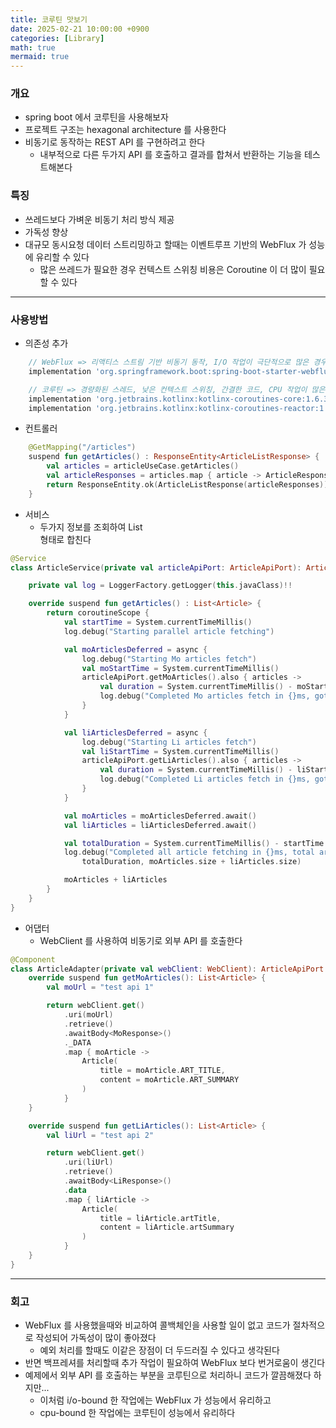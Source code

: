 ```yaml
---
title: 코루틴 맛보기 
date: 2025-02-21 10:00:00 +0900
categories: [Library]
math: true
mermaid: true
---
```


### 개요
- spring boot 에서 코루틴을 사용해보자
- 프로젝트 구조는 hexagonal architecture 를 사용한다
- 비동기로 동작하는 REST API 를 구현하려고 한다 
  - 내부적으로 다른 두가지 API 를 호출하고 결과를 합쳐서 반환하는 기능을 테스트해본다 

### 특징 
- 쓰레드보다 가벼운 비동기 처리 방식 제공 
- 가독성 향상 
- 대규모 동시요청 데이터 스트리밍하고 할때는 이벤트루프 기반의 WebFlux 가 성능에 유리할 수 있다 
  - 많은 쓰레드가 필요한 경우 컨텍스트 스위칭 비용은 Coroutine 이 더 많이 필요할 수 있다 

---

### 사용방법 

- 의존성 추가 
```groovy
    // WebFlux => 리액티스 스트림 기반 비동기 동작, I/O 작업이 극단적으로 많은 경우 유리
    implementation 'org.springframework.boot:spring-boot-starter-webflux'

    // 코루틴 => 경량화된 스레드, 낮은 컨텍스트 스위칭, 간결한 코드, CPU 작업이 많은 경우 유리
    implementation 'org.jetbrains.kotlinx:kotlinx-coroutines-core:1.6.3'
    implementation 'org.jetbrains.kotlinx:kotlinx-coroutines-reactor:1.6.3'
```

- 컨트롤러

```kotlin
    @GetMapping("/articles")
    suspend fun getArticles() : ResponseEntity<ArticleListResponse> {
        val articles = articleUseCase.getArticles()
        val articleResponses = articles.map { article -> ArticleResponse(article.title, article.content) }
        return ResponseEntity.ok(ArticleListResponse(articleResponses))
    }
```

- 서비스 
  - 두가지 정보를 조회하여 List<Article> 형태로 합친다

```kotlin
@Service
class ArticleService(private val articleApiPort: ArticleApiPort): ArticleUseCase {

    private val log = LoggerFactory.getLogger(this.javaClass)!!

    override suspend fun getArticles() : List<Article> {
        return coroutineScope {
            val startTime = System.currentTimeMillis()
            log.debug("Starting parallel article fetching")

            val moArticlesDeferred = async {
                log.debug("Starting Mo articles fetch")
                val moStartTime = System.currentTimeMillis()
                articleApiPort.getMoArticles().also { articles ->
                    val duration = System.currentTimeMillis() - moStartTime
                    log.debug("Completed Mo articles fetch in {}ms, got {} articles", duration, articles.size)
                }
            }

            val liArticlesDeferred = async {
                log.debug("Starting Li articles fetch")
                val liStartTime = System.currentTimeMillis()
                articleApiPort.getLiArticles().also { articles ->
                    val duration = System.currentTimeMillis() - liStartTime
                    log.debug("Completed Li articles fetch in {}ms, got {} articles", duration, articles.size)
                }
            }

            val moArticles = moArticlesDeferred.await()
            val liArticles = liArticlesDeferred.await()

            val totalDuration = System.currentTimeMillis() - startTime
            log.debug("Completed all article fetching in {}ms, total articles: {}",
                totalDuration, moArticles.size + liArticles.size)

            moArticles + liArticles
        }
    }
}
```

- 어댑터 
  - WebClient 를 사용하여 비동기로 외부 API 를 호출한다 

```kotlin
@Component
class ArticleAdapter(private val webClient: WebClient): ArticleApiPort {
    override suspend fun getMoArticles(): List<Article> {
        val moUrl = "test api 1"

        return webClient.get()
            .uri(moUrl)
            .retrieve()
            .awaitBody<MoResponse>()
            ._DATA
            .map { moArticle ->
                Article(
                    title = moArticle.ART_TITLE,
                    content = moArticle.ART_SUMMARY
                )
            }
    }

    override suspend fun getLiArticles(): List<Article> {
        val liUrl = "test api 2"

        return webClient.get()
            .uri(liUrl)
            .retrieve()
            .awaitBody<LiResponse>()
            .data
            .map { liArticle ->
                Article(
                    title = liArticle.artTitle,
                    content = liArticle.artSummary
                )
            }
    }
}
```

---

### 회고
- WebFlux 를 사용했을때와 비교하여 콜백체인을 사용할 일이 없고 코드가 절차적으로 작성되어 가독성이 많이 좋아졌다 
  - 예외 처리를 할때도 이같은 장점이 더 두드러질 수 있다고 생각된다
- 반면 백프레셔를 처리할때 추가 작업이 필요하여 WebFlux 보다 번거로움이 생긴다 
- 예제에서 외부 API 를 호출하는 부분을 코루틴으로 처리하니 코드가 깔끔해졌다 하지만... 
  - 이처럼 i/o-bound 한 작업에는 WebFlux 가 성능에서 유리하고 
  - cpu-bound 한 작업에는 코루틴이 성능에서 유리하다
